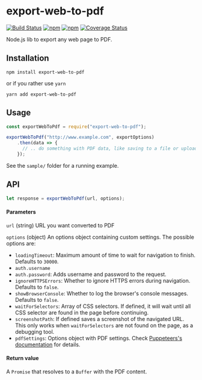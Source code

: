 # export-web-to-pdf

[![Build Status](https://travis-ci.org/bluealba/export-web-to-pdf.svg?branch=master)](https://travis-ci.org/bluealba/export-web-to-pdf)
[![npm](https://img.shields.io/npm/v/export-web-to-pdf.svg)](https://npmjs.org/package/export-web-to-pdf)
[![npm](https://img.shields.io/npm/dt/export-web-to-pdf.svg)](https://npmjs.org/package/export-web-to-pdf)
[![Coverage Status](https://coveralls.io/repos/github/bluealba/export-web-to-pdf/badge.svg?branch=master)](https://coveralls.io/github/bluealba/export-web-to-pdf?branch=master)


Node.js lib to export any web page to PDF.

## Installation

```
npm install export-web-to-pdf
```

or if you rather use `yarn`
```
yarn add export-web-to-pdf
```

## Usage
```javascript
const exportWebToPdf = require("export-web-to-pdf");

exportWebToPdf("http://www.example.com", exportOptions)
    .then(data => {
      // .. do something with PDF data, like saving to a file or upload to S3 ..
    });
```

See the `sample/` folder for a running example.

## API

```javascript
let response = exportWebToPdf(url, options);
```

#### Parameters

`url` (string) URL you want converted to PDF

`options` (object) An options object containing custom settings. The possible options are:

* `loadingTimeout`: Maximum amount of time to wait for navigation to finish. Defaults to `30000`.
* `auth.username`
* `auth.password`: Adds username and password to the request.
* `ignoreHTTPSErrors`: Whether to ignore HTTPS errors during navigation. Defaults to `false`.
* `showBrowserConsole`: Whether to log the browser's console messages. Defaults to `false`.
* `waitForSelectors`: Array of CSS selectors. If defined, it will wait until all CSS selector are found in the page before continuing.
* `screenshotPath`: If defined saves a screenshot of the navigated URL. This only works when `waitForSelectors` are not found on the page, as a debugging tool.
* `pdfSettings`: Options object with PDF settings. Check [Puppeteers's documentation](https://github.com/puppeteer/puppeteer/blob/master/docs/api.md#pagepdfoptions) for details.

#### Return value

A `Promise` that resolves to a `Buffer` with the PDF content.